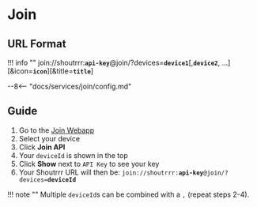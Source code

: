 # Join

## URL Format

!!! info ""
    join://shoutrrr:__`api-key`__@join/?devices=__`device1`__[,__`device2`__, ...][&icon=__`icon`__][&title=__`title`__]

--8<-- "docs/services/join/config.md"

## Guide

1.  Go to the [Join Webapp](https://joinjoaomgcd.appspot.com/) 
2.  Select your device
3.  Click **Join API** 
4.  Your `deviceId` is shown in the top
5.  Click **Show** next to `API Key` to see your key 
6.  Your Shoutrrr URL will then be:
    `join://shoutrrr:`__`api-key`__`@join/?devices=`__`deviceId`__

!!! note ""
    Multiple `deviceId`s can be combined with a `,` (repeat steps 2-4).